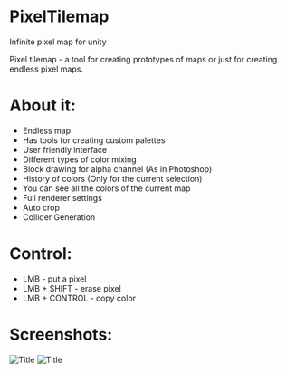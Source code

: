 # PixelTilemap
 Infinite pixel map for unity

Pixel tilemap - a tool for creating prototypes of maps or just for creating endless pixel maps.

# About it:
- Endless map
- Has tools for creating custom palettes
- User friendly interface
- Different types of color mixing
- Block drawing for alpha channel (As in Photoshop)
- History of colors (Only for the current selection)
- You can see all the colors of the current map
- Full renderer settings
- Auto crop
- Collider Generation

# Control:
- LMB - put a pixel
- LMB + SHIFT - erase pixel
- LMB + CONTROL - copy color

# Screenshots:
![Title](https://i.imgur.com/5o1pV7e.png)
![Title](https://i.imgur.com/jie3rL8.png)
